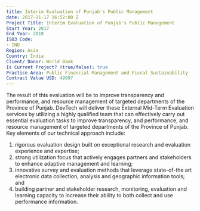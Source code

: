 ```yaml
---
title: Interim Evaluation of Punjab's Public Management
date: 2017-11-17 16:52:00 Z
Project Title: Interim Evaluation of Punjab's Public Management
Start Year: 2017
End Year: 2018
ISO3 Code:
- IND
Region: Asia
Country: India
Client/ Donor: World Bank
Is Current Project? (true/false): true
Practice Area: Public Financial Management and Fiscal Sustainability
Contract Value USD: 49997
---
```


The result of this evaluation will be to improve transparency and performance, and resource management of targeted departments of the Province of Punjab. DevTech will deliver these External Mid-Term Evaluation services by utilizing a highly qualified team that can effectively carry out essential evaluation tasks to improve transparency, and performance, and resource management of targeted departments of the Province of Punjab. Key elements of our technical approach include:
1. rigorous evaluation design built on exceptional research and evaluation experience and expertise;
2. strong utilization focus that actively engages partners and stakeholders to enhance adaptive management and learning; 
3. innovative survey and evaluation methods that leverage state-of-the art electronic data collection, analysis and geographic information tools; and 
4. building partner and stakeholder research, monitoring, evaluation and learning capacity to increase their ability to both collect and use performance information. 